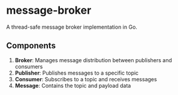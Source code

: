 # message-broker
A thread-safe message broker implementation in Go.

## Components
1. **Broker**: Manages message distribution between publishers and consumers
2. **Publisher**: Publishes messages to a specific topic
3. **Consumer**: Subscribes to a topic and receives messages
4. **Message**: Contains the topic and payload data
